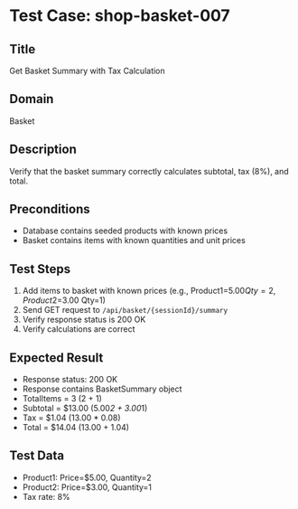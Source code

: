 # Test Case: shop-basket-007

## Title
Get Basket Summary with Tax Calculation

## Domain
Basket

## Description
Verify that the basket summary correctly calculates subtotal, tax (8%), and total.

## Preconditions
- Database contains seeded products with known prices
- Basket contains items with known quantities and unit prices

## Test Steps
1. Add items to basket with known prices (e.g., Product1=$5.00 Qty=2, Product2=$3.00 Qty=1)
2. Send GET request to `/api/basket/{sessionId}/summary`
3. Verify response status is 200 OK
4. Verify calculations are correct

## Expected Result
- Response status: 200 OK
- Response contains BasketSummary object
- TotalItems = 3 (2 + 1)
- Subtotal = $13.00 (5.00*2 + 3.00*1)
- Tax = $1.04 (13.00 * 0.08)
- Total = $14.04 (13.00 + 1.04)

## Test Data
- Product1: Price=$5.00, Quantity=2
- Product2: Price=$3.00, Quantity=1
- Tax rate: 8%